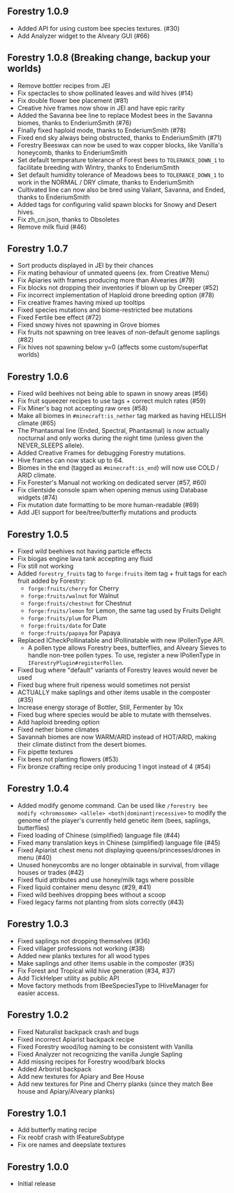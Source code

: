 ## Forestry 1.0.9
- Added API for using custom bee species textures. (#30)
- Add Analyzer widget to the Alveary GUI (#66)

## Forestry 1.0.8 (Breaking change, backup your worlds)
- Remove bottler recipes from JEI
- Fix spectacles to show pollinated leaves and wild hives (#14)
- Fix double flower bee placement (#81)
- Creative hive frames now show in JEI and have epic rarity
- Added the Savanna bee line to replace Modest bees in the Savanna biomes, thanks to EnderiumSmith (#76)
- Finally fixed haploid mode, thanks to EnderiumSmith (#78)
- Fixed end sky always being obstructed, thanks to EnderiumSmith (#71)
- Forestry Beeswax can now be used to wax copper blocks, like Vanilla's honeycomb, thanks to EnderiumSmith
- Set default temperature tolerance of Forest bees to `TOLERANCE_DOWN_1` to facilitate breeding with Wintry, thanks to EnderiumSmith
- Set default humidity tolerance of Meadows bees to `TOLERANCE_DOWN_1` to work in the NORMAL / DRY climate, thanks to EnderiumSmith
- Cultivated line can now also be bred using Valiant, Savanna, and Ended, thanks to EnderiumSmith
- Added tags for configuring valid spawn blocks for Snowy and Desert hives.
- Fix zh_cn.json, thanks to Obsoletes
- Remove milk fluid (#46)

## Forestry 1.0.7
- Sort products displayed in JEI by their chances
- Fix mating behaviour of unmated queens (ex. from Creative Menu)
- Fix Apiaries with frames producing more than Alvearies (#79)
- Fix blocks not dropping their inventories if blown up by Creeper (#52)
- Fix incorrect implementation of Haploid drone breeding option (#78)
- Fix creative frames having mixed up tooltips
- Fixed species mutations and biome-restricted bee mutations
- Fixed Fertile bee effect (#72)
- Fixed snowy hives not spawning in Grove biomes
- Fix fruits not spawning on tree leaves of non-default genome saplings (#82)
- Fix hives not spawning below y=0 (affects some custom/superflat worlds)

## Forestry 1.0.6
- Fixed wild beehives not being able to spawn in snowy areas (#56)
- Fix fruit squeezer recipes to use tags + correct mulch rates (#59)
- Fix Miner's bag not accepting raw ores (#58)
- Make all biomes in `#minecraft:is_nether` tag marked as having HELLISH climate (#65)
- The Phantasmal line (Ended, Spectral, Phantasmal) is now actually nocturnal and only works during the night time (unless given the NEVER_SLEEPS allele).
- Added Creative Frames for debugging Forestry mutations.
- Hive frames can now stack up to 64.
- Biomes in the end (tagged as `#minecraft:is_end`) will now use COLD / ARID climate.
- Fix Forester's Manual not working on dedicated server (#57, #60)
- Fix clientside console spam when opening menus using Database widgets (#74)
- Fix mutation date formatting to be more human-readable (#69)
- Add JEI support for bee/tree/butterfly mutations and products

## Forestry 1.0.5
- Fixed wild beehives not having particle effects
- Fix biogas engine lava tank accepting any fluid
- Fix still not working
- Added `forestry_fruits` tag to `forge:fruits` item tag + fruit tags for each fruit added by Forestry:
  - `forge:fruits/cherry` for Cherry
  - `forge:fruits/walnut` for Walnut
  - `forge:fruits/chestnut` for Chestnut
  - `forge:fruits/lemon` for Lemon, the same tag used by Fruits Delight
  - `forge:fruits/plum` for Plum
  - `forge:fruits/date` for Date
  - `forge:fruits/papaya` for Papaya
- Replaced ICheckPollinatable and IPollinatable with new IPollenType API.
  - A pollen type allows Forestry bees, butterflies, and Alveary Sieves to handle non-tree pollen types.
    To use, register a new IPollenType in `IForestryPlugin#registerPollen`.
- Fixed bug where "default" variants of Forestry leaves would never be used
- Fixed bug where fruit ripeness would sometimes not persist
- ACTUALLY make saplings and other items usable in the composter (#35)
- Increase energy storage of Bottler, Still, Fermenter by 10x
- Fixed bug where species would be able to mutate with themselves.
- Add haploid breeding option
- Fixed nether biome climates
- Savannah biomes are now WARM/ARID instead of HOT/ARID, making their climate distinct from the desert biomes.
- Fix pipette textures
- Fix bees not planting flowers (#53)
- Fix bronze crafting recipe only producing 1 ingot instead of 4 (#54)

## Forestry 1.0.4
- Added modify genome command. Can be used like `/forestry bee modify <chromosome> <allele> <both|dominant|recessive>` to
  modify the genome of the player's currently held genetic item (bees, saplings, butterflies)
- Fixed loading of Chinese (simplified) language file (#44)
- Fixed many translation keys in Chinese (simplified) language file (#45)
- Fixed Apiarist chest menu not displaying queens/princesses/drones in menu (#40)
- Unused honeycombs are no longer obtainable in survival, from village houses or trades (#42)
- Fixed fluid attributes and use honey/milk tags where possible
- Fixed liquid container menu desync (#29, #41)
- Fixed wild beehives dropping bees without a scoop
- Fixed legacy farms not planting from slots correctly (#43)

## Forestry 1.0.3
- Fixed saplings not dropping themselves (#36)
- Fixed villager professions not working (#38)
- Added new planks textures for all wood types
- Make saplings and other items usable in the composter (#35)
- Fix Forest and Tropical wild hive generation (#34, #37)
- Add TickHelper utility as public API
- Move factory methods from IBeeSpeciesType to IHiveManager for easier access.

## Forestry 1.0.2
- Fixed Naturalist backpack crash and bugs
- Fixed incorrect Apiarist backpack recipe
- Fixed Forestry wood/log naming to be consistent with Vanilla
- Fixed Analyzer not recognizing the vanilla Jungle Sapling
- Add missing recipes for Forestry wood/bark blocks
- Added Arborist backpack
- Add new textures for Apiary and Bee House
- Add new textures for Pine and Cherry planks (since they match Bee house and Apiary/Alveary planks)

## Forestry 1.0.1
- Add butterfly mating recipe
- Fix reobf crash with IFeatureSubtype
- Fix ore names and deepslate textures

## Forestry 1.0.0
- Initial release